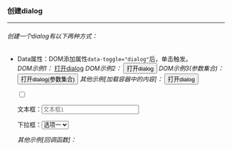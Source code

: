  ### 创建dialog
***
###### 创建一个dialog有以下两种方式：
* Data属性：DOM添加属性<code>data-toggle="dialog"</code>后，单击触发。<br>
 *DOM示例1：*
      <a href="mydialog.html" data-toggle="dialog" data-id="mydialog1" data-title="我的业务弹窗1">打开dialog</a>
*DOM示例2：*
      <button type="button" class="btn-green" data-toggle="dialog" data-id="mydialog2" data-url="mydialog.html" data-title="我的业务弹窗2">打开dialog</button>
*DOM示例3(参数集合)：*
      <button type="button" class="btn-green" data-toggle="dialog" data-options="{id:'mydialog2', url:'doc/dialog/mydialog.html', title:'我的业务弹窗2(参数集合)'}">打开dialog(参数集合)</button>
*其他示例[加载容器中的内容]：*
      <button type="button" class="btn-green" data-toggle="dialog" data-id="mydialog3" data-target="#doc-dialog-target" data-title="加载容器中的内容">打开dialog</button>
      <div id="doc-dialog-target" data-noinit="true" class="hide">
        <p><input type="checkbox" id="doc-dialog-checkbox" data-toggle="icheck" data-label="测试Checkbox"></p>
        <p><label>文本框：</label><input type="text" placeholder="文本框1" size="25"></p>
        <p><label>下拉框：</label><select data-toggle="selectpicker"><option value="1">选项一</option><option value="2">选项二</option></select></p>
      </div>
*其他示例[回调函数]：*
      <script type="text/javascript">
        function doc_dialog_onLoad($dialog) {
            $dialog.alertmsg('info', 'onLoad回调：不填写工号是不能关闭本弹窗的。')
        }
        function doc_dialog_beforeClose($dialog) {
            var code = $dialog.find('#doc-dialog-code').val()

            if (code) return true
            $dialog.alertmsg('error', 'beforeClose回调：关闭弹窗前请先填入你的工号。')
            return false
        }
        function doc_dialog_onClose() {
            $(this).alertmsg('info', 'onClose回调：你刚刚关闭了一个dialog。')
        }
       </script>
       <button type="button" class="btn-green" data-toggle="dialog" data-id="mydialog4" data-target="#doc-dialog-target-callback" data-title="回调函数示例" data-on-load="doc_dialog_onLoad" data-before-close="doc_dialog_beforeClose" data-on-close="doc_dialog_onClose">打开dialog</button>
        <div id="doc-dialog-target-callback" data-noinit="true" class="hide">
            <div class="text-center">
                <h3>dialog回调函数示例</h3>
                <hr>
                <p><label>工号：</label><input type="text" name="code" id="doc-dialog-code"></p>
            </div>
        </div>
* jQuery API：

  *jQuery示例：*本例完整代码

      <script type="text/javascript">
        function openMydialog(obj) {
            $(obj).dialog({id:'mydialog', url:'doc/dialog/mydialog.html', title:'我的业务弹窗'});
        }
      </script>
      <button type="button" class="btn-default" onclick="openMydialog(this)">打开dialog</button>
*jQuery方法代码：*

      $(selector).dialog(options)
**取得当前dialog的容器**：`$.CurrentDialog`

### dialog参数、方法及事件
***
* 本节介绍dialog组件的参数、方法及事件。
#### 参数（options）
* DOM方式初始化dialog的，推荐使用集合属性`data-options`定义参数，如果使用`data属性`定义参数，注意转换成对应的名称，参见[data属性](../datashu_xing.md)一节。

| 名称 | 类型 | 默认值 | 描述 |
| -- | -- | -- | -- |
| id | string | dialog | [必选] 弹窗的ID，如果指定重复，将覆盖现有的ID相同弹窗。 |
| title | string | New Dialog | [可选] 弹窗打开后显示的名称，可从data-title属性获取或直接获取触发DOM的text值。 |
| url | string | undefined | [可选] <code>url参数或target参数必选一项</code> <span class="badge"><i>D-Url</i></span> 请求数据的url，a链接触发时可以将url定义在href属性。 |
| type | string | GET | [可选] Http请求方式，可选‘GET/POST’。 |
| data | object | {} | [可选] 请求url时，需要发送的data数据。 |
| loadingmask | boolean | true | [可选] ajax请求时是否显示数据加载遮罩。 |
| width | int | 500 | [可选] 弹窗的宽度。 |
| height | int | 300 | [可选] 弹窗的高度。 |
| max | boolean | false | [可选] 打开弹窗时直接最大化。 |
| mask | boolean | false | [可选] 是否模态窗口。 |
| resizable | boolean | true | [可选] 可以调整弹窗的大小。 |
| drawable | boolean | true | [可选] 可以拖动弹窗。 |
| maxable | boolean | true | [可选] 是否显示最大化按钮。 |
| minable | minable | true | [可选] 是否显示最小化按钮（模态弹窗无效）。 |
| target | selector | null | [可选] 从指定的jQuery容器中加载内容到dialog，请为该容器添加属性`data-noinit="true"`以阻止容器中的内容提前初始化，为容器添加Class[`hide`]以隐藏待加载内容。 |
| fresh | boolean | false | [可选] 是否保持该dialog的新生状态，表现在重复打开该dialog时，是否重新载入内容。 |
| reloadWarn | string | null | [可选] 当准备在已存在的dialog上加载内容时的确认提示信息。 |
| onLoad | function($dialog) | null | [可选] dialog加载完成后的事件回调，回调函数的参数<code>$dialog</code>为该dialog的jQuery对象。 |
| beforeClose | function($dialog) | null | [可选] <b>返回值: boolean</b>。 dialog关闭前的事件回调，返回true则关闭，返回false不关闭。 |
| onClose | function() | null | [可选] dialog关闭后的事件回调。 |
#### 方法

| 方法名 | 参数类型 | 参数说明 | 描述 |
| -- | -- | -- | -- |
| switchDialog | string | dialog ID | 切换到某个弹窗(模态弹窗无效)。 |
| refresh(id) | string | dialog ID | 刷新某个弹窗。 |
| reloadFlag(tabids) | string | 一个或多个标签ID，多个ID以`,`分隔 | 为某(几)个标签设定重载标记(当切换到该标签时重新载入)。 |
| reload(options) | object | 同dialog默认参数 | 重新载入某个弹窗，如果未指定ID，则默认重载入当前弹窗。 |
| close(id) | string | dialog ID | 关闭某个弹窗。 |
| closeCurrent() | -- | -- | 关闭当前弹窗。 |
#### 事件

| 事件名称 | 中文说明 | 描述 |
| -- | -- | -- |
| bjui.beforeLoadDialog | 载入dialog内容前事件 | 监听该事件，可以在载入dialog内容前进行相关操作。 |
| bjui.beforeCloseDialog | 关闭dialog前事件 | 监听该事件，可以在关闭dialog前进行相关操作。 |
* 这样监听dialog的事件：
      $(document).on('bjui.beforeLoadDialog', function(e) {
          var $dialog = $(e.target)
          // do something...
      })
